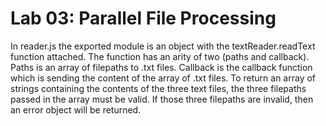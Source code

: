 # Lab 03: Parallel File Processing

In reader.js the exported module is an object with the textReader.readText function attached. The function has an arity of two (paths and callback). Paths is an array of filepaths to .txt files. Callback is the callback function which is sending the content of the array of .txt files. To return an array of strings containing the contents of the three text files, the three filepaths passed in the array must be valid. If those three filepaths are invalid, then an error object will be returned.